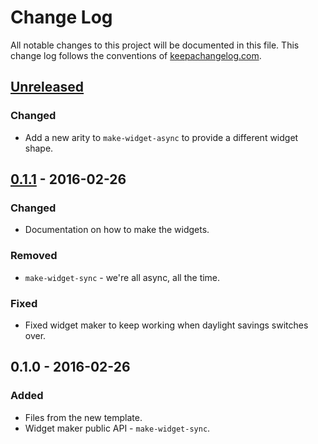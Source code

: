 # Change Log
All notable changes to this project will be documented in this file. This change log follows the conventions of [keepachangelog.com](http://keepachangelog.com/).

## [Unreleased]
### Changed
- Add a new arity to `make-widget-async` to provide a different widget shape.

## [0.1.1] - 2016-02-26
### Changed
- Documentation on how to make the widgets.

### Removed
- `make-widget-sync` - we're all async, all the time.

### Fixed
- Fixed widget maker to keep working when daylight savings switches over.

## 0.1.0 - 2016-02-26
### Added
- Files from the new template.
- Widget maker public API - `make-widget-sync`.

[Unreleased]: https://github.com/your-name/xwlists-clj/compare/0.1.1...HEAD
[0.1.1]: https://github.com/your-name/xwlists-clj/compare/0.1.0...0.1.1
